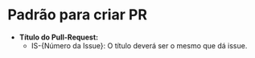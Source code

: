 # Padrão para criar PR

- **Título do Pull-Request:**
  - IS-{Número da Issue}: O título deverá ser o mesmo que dá issue.

